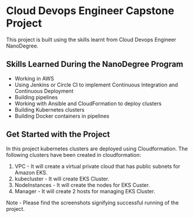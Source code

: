 # Cloud Devops Engineer Capstone Project

This project is built using the skills learnt from Cloud Devops Engineer NanoDegree.

## Skills Learned During the NanoDegree Program

* Working in AWS
* Using Jenkins or Circle CI to implement Continuous Integration and Continuous Deployment
* Building pipelines
* Working with Ansible and CloudFormation to deploy clusters
* Building Kubernetes clusters
* Building Docker containers in pipelines

## Get Started with the Project

In this project kubernetes clusters are deployed using Cloudformation.
The following clusters have been created in cloudformation:
1. VPC - It will create a virtual private cloud that has public subnets for Amazon EKS.
2. kubecluster - It will create EKS Cluster.
3. NodeInstances - It will create the nodes for EKS Custer.
4. Manager - It will create 2 hosts for managing EKS Cluster.


Note - Please find the screenshots signifying successful running of the project.

